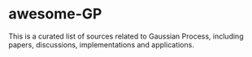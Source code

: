 # awesome-GP
This is a curated list of sources related to Gaussian Process, including papers, discussions, implementations and applications. 
